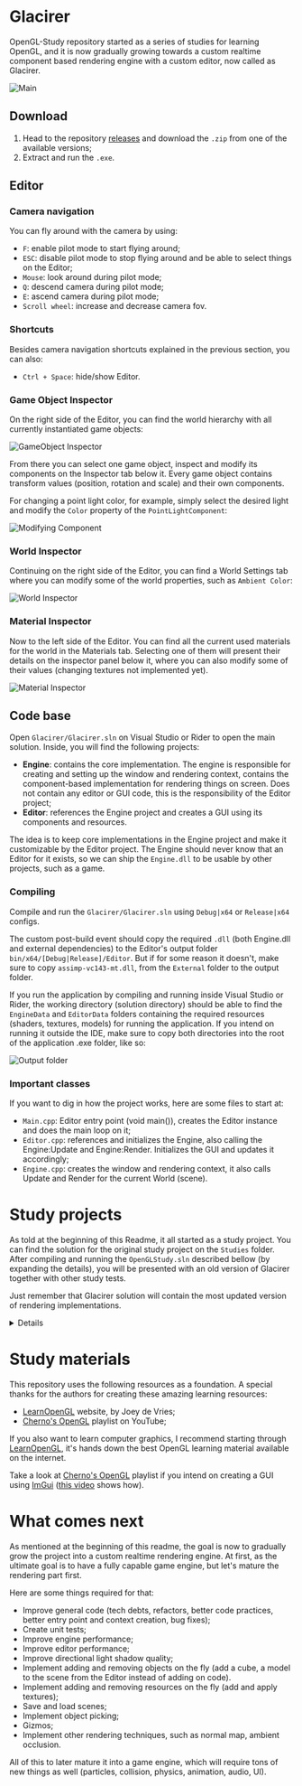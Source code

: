 # Glacirer
 OpenGL-Study repository started as a series of studies for learning OpenGL, and it is now gradually growing towards a custom realtime component based rendering engine with a custom editor, now called as Glacirer.

![Main](Docs/ReadmeResources/Readme_Main.png)

## Download

1. Head to the repository [releases](https://github.com/Nevasca/OpenGL-Study/releases) and download the `.zip` from one of the available versions;
2. Extract and run the `.exe`.

## Editor

### Camera navigation

You can fly around with the camera by using:

* `F`: enable pilot mode to start flying around;
* `ESC`: disable pilot mode to stop flying around and be able to select things on the Editor;
* `Mouse`: look around during pilot mode;
* `Q`: descend camera during pilot mode;
* `E`: ascend camera during pilot mode;
* `Scroll wheel`: increase and decrease camera fov.

### Shortcuts

Besides camera navigation shortcuts explained in the previous section, you can also:

* `Ctrl + Space`: hide/show Editor.

### Game Object Inspector

On the right side of the Editor, you can find the world hierarchy with all currently instantiated game objects:

![GameObject Inspector](Docs/ReadmeResources/Readme_GameObjectInspector.png)

From there you can select one game object, inspect and modify its components on the Inspector tab below it.
Every game object contains transform values (position, rotation and scale) and their own components.

For changing a point light color, for example, simply select the desired light and modify the `Color` property of the `PointLightComponent`: 

![Modifying Component](Docs/ReadmeResources/Readme_ModifyingComponent.png)

### World Inspector

Continuing on the right side of the Editor, you can find a World Settings tab where you can modify some of the world properties, such as `Ambient Color`:

![World Inspector](Docs/ReadmeResources/Readme_WorldInspector.png)

### Material Inspector

Now to the left side of the Editor. You can find all the current used materials for the world in the Materials tab.
Selecting one of them will present their details on the inspector panel below it, where you can also modify some of their values (changing textures not implemented yet).

![Material Inspector](Docs/ReadmeResources/Readme_MaterialInspector.png)

## Code base

Open `Glacirer/Glacirer.sln` on Visual Studio or Rider to open the main solution. Inside, you will find the following projects:
* **Engine**: contains the core implementation. The engine is responsible for creating and setting up the window and rendering context, contains the component-based implementation for rendering things on screen. Does not contain any editor or GUI code, this is the responsibility of the Editor project; 
* **Editor**: references the Engine project and creates a GUI using its components and resources.

The idea is to keep core implementations in the Engine project and make it customizable by the Editor project. The Engine should never know that an Editor for it exists, so we can ship the `Engine.dll` to be usable by other projects, such as a game.  

### Compiling

Compile and run the `Glacirer/Glacirer.sln` using `Debug|x64` or `Release|x64` configs.

The custom post-build event should copy the required `.dll` (both Engine.dll and external dependencies) to the Editor's output folder `bin/x64/[Debug|Release]/Editor`. But if for some reason it doesn't, make sure to copy `assimp-vc143-mt.dll`, from the `External` folder to the output folder.

If you run the application by compiling and running inside Visual Studio or Rider, the working directory (solution directory) should be able to find the `EngineData` and `EditorData` folders containing the required resources (shaders, textures, models) for running the application. If you intend on running it outside the IDE, make sure to copy both directories into the root of the application .exe folder, like so:

![Output folder](Docs/ReadmeResources/Readme_GlacirerEditorOutputFolder.png)

### Important classes

If you want to dig in how the project works, here are some files to start at:
* `Main.cpp`: Editor entry point (void main()), creates the Editor instance and does the main loop on it;
* `Editor.cpp`: references and initializes the Engine, also calling the Engine:Update and Engine:Render. Initializes the GUI and updates it accordingly; 
* `Engine.cpp`: creates the window and rendering context, it also calls Update and Render for the current World (scene).

# Study projects
As told at the beginning of this Readme, it all started as a study project. You can find the solution for the original study project on the `Studies` folder.
After compiling and running the `OpenGLStudy.sln` described bellow (by expanding the details), you will be presented with an old version of Glacirer together with other study tests.

Just remember that Glacirer solution will contain the most updated version of rendering implementations.

<details>

## Code base

### Compiling

Open `Studies/OpenGLStudy.sln` on Visual Studio or Rider to open the main solution. Inside, you will find the OpenGLStudy project containing all the study tests, the custom engine and editor code (refactor to split into separate projects in the way).

Compile and run using `Debug|x64` or `Release|x64` configs.

The custom post-build event should copy the required `.dll` external dependencies to the output folder `bin\x64\[Debug|Release]` (assimp for loading 3D models and irrKlang for audio). But if for some reason it doesn't, make sure to copy `assimp-vc143-mt.dll`, `ikpMP3.dll` and `irrKlang.dll` from the `Dependencies` folder to the output folder.

If you run the application by compiling and running inside Visual Studio or Rider, the working directory should be able to find the `OpenGLStudy\res` folder containing the required resources (shaders, textures, models) for running the application. If you intend on running it outside the IDE, make sure to copy the whole `res` directory into the root of the application .exe folder, like so:

![Output folder](Docs/ReadmeResources/Readme_OutputFolder.png)

### Important classes

If you want to dig in how the project works, here are some files to start at:
* `OpenGLStudy.cpp`: application entry point (void main()), creates the context window, setup OpenGL and contains the application loop (update and render calls), calling the current opened test;
* `TestCoreSandbox.cpp`: it's the test opened on application startup. Creates and initializes the World and Editor and spawns the game objects you see in this sandbox scene (cubes, character, lights and so on). On this class you can get a good look on how things work on the custom engine, such as spawning game objects and adding components.
* `World.cpp`: core of the engine. It contains methods for spawning new game objects, update the spawned GameObjects, calls the RenderingSystem to render the MeshComponents.
* `EngineEditor.cpp`: core of the engine editor. Receives a reference for the current World and update the GUI for inspecting game objects, components and resources.

### Folder structure
#### OpenGLStudy
* `src/core`: all custom engine related code resides in this folder, such as `World`, `RenderSystem`, `GameObject` and `Component`, `VertexBuffer` and much more.
* `src/editor`: all editor code resides in this folder, such as `EngineEditor`, `GameObjectInspector`, component inspectors.
* `src/legacy`: legacy abstractions for graphics related things, such as vertex buffer and shader used by early studies. Please check the abstractions implemented inside `src/core` for the more updated version.
* `src/tests`: despite the name, it does not contain unit tests. A Test is an abstraction for a separate application inside the main application, which contains Update and Render methods to be called from the main application loop on `OpenGLStudy.cpp`. In this folder you will find the `TestCoreSandbox.cpp` (the sandbox opened on application startup) and other study tests, such as learning how draw a textured quad on screen on the `Test2DTransform.cpp` test    
* `src/vendor`: external third-party code, such as [glm](https://github.com/g-truc/glm) (mathematics), [imgui](https://github.com/ocornut/imgui) (gui) and [stb_image](https://github.com/nothings/stb/blob/master/stb_image.h) (image loader).


Resources are located at the `res` folder (shaders, models, audio and textures).
#### Dependencies

Third-party dependencies:
* [GLFW](https://www.glfw.org/download.html): window and context creation, user input;
* [Glew](https://glew.sourceforge.net/): exposes OpenGL manufacturer driver implementation;
* [Assimp](https://assimp.org/): model loader;
* [Freetype](https://freetype.org/): text font loader and renderer;
* [irrKlang](https://www.ambiera.com/irrklang/downloads.html): sound engine.

## Accessing other study tests

At the beginning of the study, instead of having an engine to keep adding new features as the study progressed, each topic was implemented on a different test "scene".
To access these studies, expand the Test by clicking on the marked arrow and then on the `<-` button:

![Accessing other tests - 01](Docs/ReadmeResources/Readme_AccessingOtherTests_01.png)

The application will go back to the main menu and from there you can select one of the available tests:

![Accessing other tests - 02](Docs/ReadmeResources/Readme_AccessingOtherTests_02.png)

The startup test is called `CoreSandbox`. `Core` test also uses the Editor and custom engine, but with a simple world.
</details>


# Study materials

This repository uses the following resources as a foundation. A special thanks for the authors for creating these amazing learning resources:

* [LearnOpenGL](https://learnopengl.com/) website, by Joey de Vries;
* [Cherno's OpenGL](https://www.youtube.com/playlist?list=PLlrATfBNZ98foTJPJ_Ev03o2oq3-GGOS2) playlist on YouTube;

If you also want to learn computer graphics, I recommend starting through [LearnOpenGL](https://learnopengl.com/), it's hands down the best OpenGL learning material available on the internet.

Take a look at [Cherno's OpenGL](https://www.youtube.com/playlist?list=PLlrATfBNZ98foTJPJ_Ev03o2oq3-GGOS2) playlist if you intend on creating a GUI using [ImGui](https://github.com/ocornut/imgui) ([this video](https://www.youtube.com/watch?v=nVaQuNXueFw&list=PLlrATfBNZ98foTJPJ_Ev03o2oq3-GGOS2&index=23&ab_channel=TheCherno) shows how).

# What comes next

As mentioned at the beginning of this readme, the goal is now to gradually grow the project into a custom realtime rendering engine. At first, as the ultimate goal is to have a fully capable game engine, but let's mature the rendering part first. 

Here are some things required for that:

* Improve general code (tech debts, refactors, better code practices, better entry point and context creation, bug fixes);
* Create unit tests;
* Improve engine performance;
* Improve editor performance;
* Improve directional light shadow quality;
* Implement adding and removing objects on the fly (add a cube, a model to the scene from the Editor instead of adding on code).
* Implement adding and removing resources on the fly (add and apply textures);
* Save and load scenes;
* Implement object picking;
* Gizmos;
* Implement other rendering techniques, such as normal map, ambient occlusion.

All of this to later mature it into a game engine, which will require tons of new things as well (particles, collision, physics, animation, audio, UI).